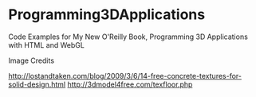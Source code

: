 Programming3DApplications
=========================

Code Examples for My New O'Reilly Book, Programming 3D Applications with HTML and WebGL

Image Credits

http://lostandtaken.com/blog/2009/3/6/14-free-concrete-textures-for-solid-design.html
http://3dmodel4free.com/texfloor.php
